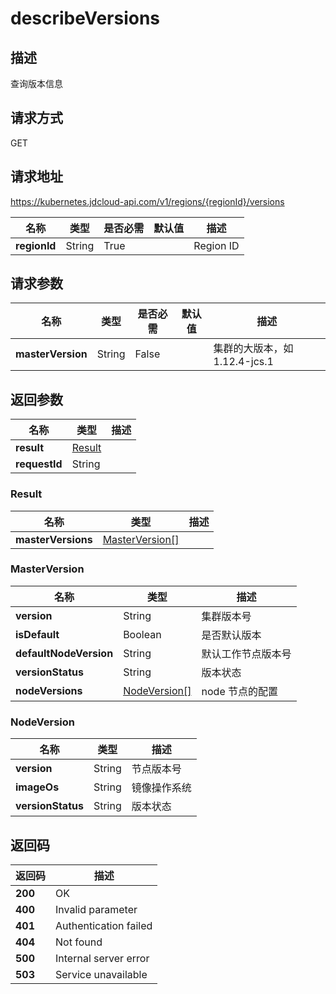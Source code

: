 # describeVersions


## 描述
查询版本信息

## 请求方式
GET

## 请求地址
https://kubernetes.jdcloud-api.com/v1/regions/{regionId}/versions

|名称|类型|是否必需|默认值|描述|
|---|---|---|---|---|
|**regionId**|String|True| |Region ID|

## 请求参数
|名称|类型|是否必需|默认值|描述|
|---|---|---|---|---|
|**masterVersion**|String|False| |集群的大版本，如 1.12.4-jcs.1|


## 返回参数
|名称|类型|描述|
|---|---|---|
|**result**|[Result](describeversions#result)| |
|**requestId**|String| |

### <div id="result">Result</div>
|名称|类型|描述|
|---|---|---|
|**masterVersions**|[MasterVersion[]](describeversions#masterversion)| |
### <div id="masterversion">MasterVersion</div>
|名称|类型|描述|
|---|---|---|
|**version**|String|集群版本号|
|**isDefault**|Boolean|是否默认版本|
|**defaultNodeVersion**|String|默认工作节点版本号|
|**versionStatus**|String|版本状态|
|**nodeVersions**|[NodeVersion[]](describeversions#nodeversion)|node 节点的配置|
### <div id="nodeversion">NodeVersion</div>
|名称|类型|描述|
|---|---|---|
|**version**|String|节点版本号|
|**imageOs**|String|镜像操作系统|
|**versionStatus**|String|版本状态|

## 返回码
|返回码|描述|
|---|---|
|**200**|OK|
|**400**|Invalid parameter|
|**401**|Authentication failed|
|**404**|Not found|
|**500**|Internal server error|
|**503**|Service unavailable|
